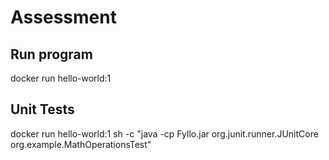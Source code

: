 # Assessment

## Run program
docker run hello-world:1

## Unit Tests
docker run hello-world:1 sh -c "java -cp Fyllo.jar org.junit.runner.JUnitCore org.example.MathOperationsTest" 
